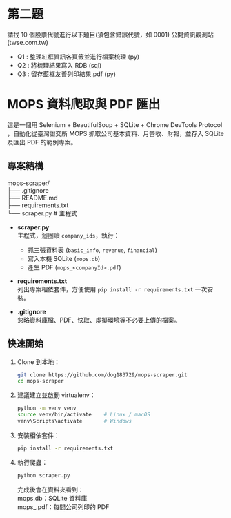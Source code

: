 # 第二題 

請找 10 個股票代號進行以下題目(須包含錯誤代號，如 0001) 公開資訊觀測站 (twse.com.tw)
- Q1 : 整理紅框資訊各頁籤並進行檔案梳理 (py)
- Q2 : 將梳理結果寫入 RDB (sql)
- Q3 : 留存藍框友善列印結果.pdf (py)

# MOPS 資料爬取與 PDF 匯出

這是一個用 Selenium + BeautifulSoup + SQLite + Chrome DevTools Protocol 
，自動化從臺灣證交所 MOPS 抓取公司基本資料、月營收、財報，並存入 SQLite 
及匯出 PDF 的範例專案。

## 專案結構

mops-scraper/  
├── .gitignore  
├── README.md  
├── requirements.txt  
└── scraper.py # 主程式  


- **scraper.py**  
  主程式，迴圈讀 `company_ids`，執行：  
  - 抓三張資料表 (`basic_info`, `revenue`, `financial`)  
  - 寫入本機 SQLite (`mops.db`)  
  - 產生 PDF (`mops_<companyId>.pdf`)  

- **requirements.txt**  
  列出專案相依套件，方便使用 `pip install -r requirements.txt` 一次安裝。  

- **.gitignore**  
  忽略資料庫檔、PDF、快取、虛擬環境等不必要上傳的檔案。

## 快速開始

1. Clone 到本地：

   ```bash
   git clone https://github.com/dog183729/mops-scraper.git
   cd mops-scraper
   ```
2. 建議建立並啟動 virtualenv：
    ```bash
    python -m venv venv
    source venv/bin/activate    # Linux / macOS
    venv\Scripts\activate       # Windows
    ```
3. 安裝相依套件：
    ```bash
    pip install -r requirements.txt
    ```
4. 執行爬蟲：
    ```bash
    python scraper.py
    ```
    完成後會在資料夾看到：  
    mops.db：SQLite 資料庫  
    mops_<companyId>.pdf：每間公司列印的 PDF  


